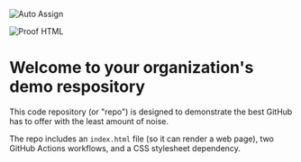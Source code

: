 ![Auto Assign](https://github.com/https-rwe-daftra-com/demo-repository/actions/workflows/auto-assign.yml/badge.svg)

![Proof HTML](https://github.com/https-rwe-daftra-com/demo-repository/actions/workflows/proof-html.yml/badge.svg)

# Welcome to your organization's demo respository
This code repository (or "repo") is designed to demonstrate the best GitHub has to offer with the least amount of noise.

The repo includes an `index.html` file (so it can render a web page), two GitHub Actions workflows, and a CSS stylesheet dependency.
